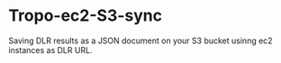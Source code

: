 # Tropo-ec2-S3-sync
Saving DLR results as a JSON document on your S3 bucket usinng ec2 instances as DLR URL.
